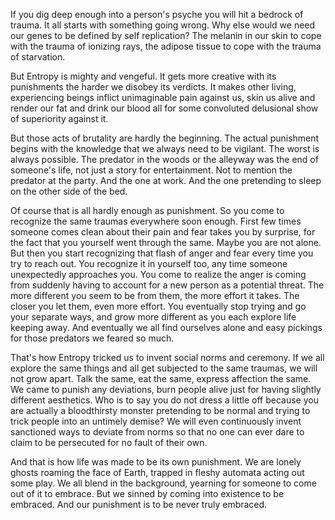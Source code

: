 If you dig deep enough into a person's psyche you will hit a bedrock of trauma. It all starts with something going wrong. Why else would we need our genes to be defined by self replication? The melanin in our skin to cope with the trauma of ionizing rays, the adipose tissue to cope with the trauma of starvation.

But Entropy is mighty and vengeful. It gets more creative with its punishments the harder we disobey its verdicts. It makes other living, experiencing beings inflict unimaginable pain against us, skin us alive and render our fat and drink our blood all for some convoluted delusional show of superiority against it.

But those acts of brutality are hardly the beginning. The actual punishment begins with the knowledge that we always need to be vigilant. The worst is always possible. The predator in the woods or the alleyway was the end of someone's life, not just a story for entertainment. Not to mention the predator at the party. And the one at work. And the one pretending to sleep on the other side of the bed.

Of course that is all hardly enough as punishment. So you come to recognize the same traumas everywhere soon enough. First few times someone comes clean about their pain and fear takes you by surprise, for the fact that you yourself went through the same. Maybe you are not alone. But then you start recognizing that flash of anger and fear every time you try to reach out. You recognize it in yourself too, any time someone unexpectedly approaches you. You come to realize the anger is coming from suddenly having to account for a new person as a potential threat. The more different you seem to be from them, the more effort it takes. The closer you let them, even more effort. You eventually stop trying and go your separate ways, and grow more different as you each explore life keeping away. And eventually we all find ourselves alone and easy pickings for those predators we feared so much.

That's how Entropy tricked us to invent social norms and ceremony. If we all explore the same things and all get subjected to the same traumas, we will not grow apart. Talk the same, eat the same, express affection the same. We came to punish any deviations, burn people alive just for having slightly different aesthetics. Who is to say you do not dress a little off because you are actually a bloodthirsty monster pretending to be normal and trying to trick people into an untimely demise? We will even continuously invent sanctioned ways to deviate from norms so that no one can ever dare to claim to be persecuted for no fault of their own.

And that is how life was made to be its own punishment. We are lonely ghosts roaming the face of Earth, trapped in fleshy automata acting out some play. We all blend in the background, yearning for someone to come out of it to embrace. But we sinned by coming into existence to be embraced. And our punishment is to be never truly embraced.